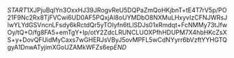 $START$1XJPjuBqIYn3OxxHJ39JRogvReU5DQPaZmQoHKjbnT+tE4T7rV5p/PO21F9Nc2Rx8TjFVCwi6UD0AF5PQxjAl8oUYMDbO8NXMuLHxyvIzCFNJWRsJlwYLYdGSVncnLFsdy6kRctdQr5yTOIyfn6tLlSDJs01xRmdqt+FcNMMy73tJfwOy/tQ+O/fg8FA5+emTgY+Ip/otY2ZdcLRUNCLUOXPfhHDUPM7X4hbHKcZsXS+y+DovQFUidMyCaxs7wGHERJsVByJ5ovMPFL5wCdNYyrr6bVzftYYHGTQgyA1DnwATyjimXGoUZAMkWFZs6ep$END$
